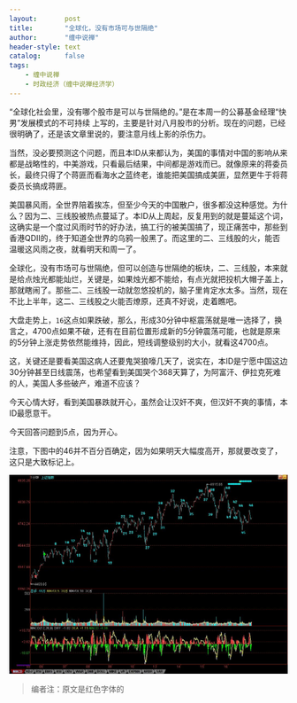 ```yaml
---
layout:       post
title:        "全球化，没有市场可与世隔绝"
author:       "缠中说禅"
header-style: text
catalog:      false
tags:
    - 缠中说禅
    - 时政经济（缠中说禅经济学）
---
```


“全球化社会里，没有哪个股市是可以与世隔绝的。”是在本周一的公募基金经理“快男”发展模式的不可持续 上写的，主要是针对八月股市的分析。现在的问题，已经很明确了，还是该文章里说的，要注意月线上影的杀伤力。



当然，没必要预测这个问题，而且本ID从来都认为，美国的事情对中国的影响从来都是战略性的，中美游戏，只看最后结果，中间都是游戏而已。就像原来的蒋委员长，最终只得了个蒋匪而看海水之蓝终老，谁能把美国搞成美匪，显然更牛于将蒋委员长搞成蒋匪。



美国暴风雨，全世界陪着挨冻，但至少今天的中国散户，很多都没这种感觉。为什么？因为二、三线股被热点蔓延了。本ID从上周起，反复用到的就是蔓延这个词，这确实是一个度过风雨时节的好办法，搞工行的被美国搞了，现正痛苦中，那些到香港QDII的，终于知道全世界的乌鸦一般黑了。而这里的二、三线股的火，能否温暖这风雨之夜，就看明天和周一了。



全球化，没有市场可与世隔绝，但可以创造与世隔绝的板块，二、三线股，本来就是给点烛光都能灿烂，关键是，如果烛光都不能给，有点光就把投机大帽子盖上，那就瞎闹了。那些二、三线股一动就忽悠投机的，脑子里肯定水太多。当然，现在不比上半年，这二、三线股之火能否燎原，还真不好说，走着瞧吧。



大盘走势上，`16`这点如果跌破，那么，形成30分钟中枢震荡就是唯一选择了，换言之，4700点如果不破，还有在目前位置形成新的5分钟震荡可能，也就是原来的5分钟上涨走势依然能维持，因此，短线调整级别的大小，就看这4700点。



这，关键还是要看美国这病人还要鬼哭狼嚎几天了，说实在，本ID是宁愿中国这边30分钟甚至日线震荡，也希望看到美国哭个368天算了，为阿富汗、伊拉克死难的人，美国人多些破产，难道不应该？



今天心情大好，看到美国暴跌就开心，虽然会让汉奸不爽，但汉奸不爽的事情，本ID最愿意干。



今天回答问题到5点，因为开心。



注意，下图中的46并不百分百确定，因为如果明天大幅度高开，那就要改变了，这只是大致标记上。

![](/img/czsc/20070816-0638.jpg)



> 编者注：原文是红色字体的

